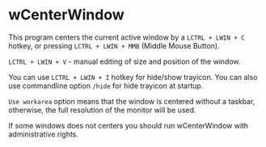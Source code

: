 # wCenterWindow
This program centers the current active window by a ```LCTRL + LWIN + C``` hotkey,
or pressing ```LCTRL + LWIN + MMB``` (Middle Mouse Button).

```LCTRL + LWIN + V``` - manual editing of size and position of the window.

You can use ```LCTRL + LWIN + I``` hotkey for hide/show trayicon.
You can also use commandline option ```/hide``` for hide trayicon at startup.

```Use workarea``` option means that the window is centered without a taskbar, otherwise, the full resolution of the monitor will be used.

If some windows does not centers you should run wCenterWindow with administrative rights.
